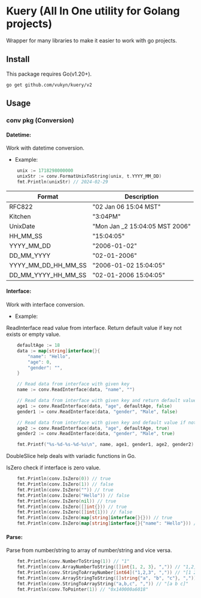 # Kuery (All In One utility for Golang projects)

Wrapper for many libraries to make it easier to work with go projects.

## Install

This package requires Go(v1.20+).

```shell
go get github.com/vukyn/kuery/v2
```

## Usage

### conv pkg (Conversion)

#### Datetime:

Work with datetime conversion.

-   Example:

```go
    unix := 1718298000000
    unixStr := conv.FormatUnixToString(unix, t.YYYY_MM_DD)
    fmt.Println(unixStr) // 2024-02-29
```

| Format              | Description                     |
| ------------------- | ------------------------------- |
| RFC822              | "02 Jan 06 15:04 MST"           |
| Kitchen             | "3:04PM"                        |
| UnixDate            | "Mon Jan \_2 15:04:05 MST 2006" |
| HH_MM_SS            | "15:04:05"                      |
| YYYY_MM_DD          | "2006-01-02"                    |
| DD_MM_YYYY          | "02-01-2006"                    |
| YYYY_MM_DD_HH_MM_SS | "2006-01-02 15:04:05"           |
| DD_MM_YYYY_HH_MM_SS | "02-01-2006 15:04:05"           |

#### Interface:

Work with interface conversion.

-   Example:

ReadInterface read value from interface. Return default value if key not exists or empty value.

```go
    defaultAge := 18
    data := map[string]interface{}{
        "name": "Hello",
        "age": 0,
        "gender": "",
    }

    // Read data from interface with given key
    name := conv.ReadInterface(data, "name", "")

    // Read data from interface with given key and return default value if not found
    age1 := conv.ReadInterface(data, "age", defaultAge, false)
    gender1 := conv.ReadInterface(data, "gender", "Male", false)

    // Read data from interface with given key and default value if not found and check if value is empty
    age2 := conv.ReadInterface(data, "age", defaultAge, true)
    gender2 := conv.ReadInterface(data, "gender", "Male", true)

    fmt.Printf("%s-%d-%s-%d-%s\n", name, age1, gender1, age2, gender2) // Hello-0--18-Male
```

DoubleSlice help deals with variadic functions in Go.

IsZero check if interface is zero value.

```go
    fmt.Println(conv.IsZero(0)) // true
    fmt.Println(conv.IsZero(1)) // false
    fmt.Println(conv.IsZero("")) // true
    fmt.Println(conv.IsZero("Hello")) // false
    fmt.Println(conv.IsZero(nil)) // true
    fmt.Println(conv.IsZero([]int{})) // true
    fmt.Println(conv.IsZero([]int{1})) // false
    fmt.Println(conv.IsZero(map[string]interface{}{})) // true
    fmt.Println(conv.IsZero(map[string]interface{}{"name": "Hello"})) // false
```

#### Parse:

Parse from number/string to array of number/string and vice versa.

```go
    fmt.Println(conv.NumberToString(1)) // "1"
    fmt.Println(conv.ArrayNumberToString([]int{1, 2, 3}, ",")) // "1,2,3"
    fmt.Println(conv.StringToArrayNumber[int64]("1,2,3", ",")) // "[1 2 3]"
    fmt.Println(conv.ArrayStringToString([]string{"a", "b", "c"}, ",")) // "a,b,c"
    fmt.Println(conv.StringToArrayString("a,b,c", ",")) // "[a b c]"
    fmt.Println(conv.ToPointer(1)) // "0x140000a6018"
```
